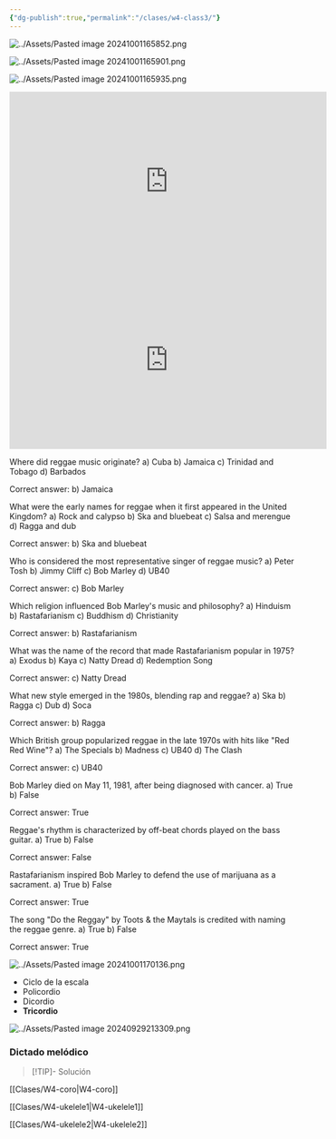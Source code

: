 ```yaml
---
{"dg-publish":true,"permalink":"/clases/w4-class3/"}
---
```



<div class="slide">

![../Assets/Pasted image 20241001165852.png](/img/user/Assets/Pasted%20image%2020241001165852.png)

</div>
<div class="slide">

![../Assets/Pasted image 20241001165901.png](/img/user/Assets/Pasted%20image%2020241001165901.png)

</div>
<div class="slide">

![../Assets/Pasted image 20241001165935.png](/img/user/Assets/Pasted%20image%2020241001165935.png)

</div>
<div class="slide">

<iframe
    width="560"
    height="315"
    src="https://invidious.privacyredirect.com/embed/69RdQFDuYPI"
    frameborder="0"
    allow="accelerometer; encrypted-media; gyroscope; picture-in-picture"
    allowfullscreen>
</iframe>

</div>
<div class="slide">

<iframe width="560" height="315" src="https://invidious.privacyredirect.com/embed/oDVFE_IuVos" frameborder="0" allow="accelerometer; autoplay; encrypted-media; gyroscope; picture-in-picture" allowfullscreen></iframe>

</div>
<div class="slide">

Where did reggae music originate?
a) Cuba
b) Jamaica
c) Trinidad and Tobago
d) Barbados

</div>
<div class="slide">

Correct answer: b) Jamaica

</div>

<div class="slide">

What were the early names for reggae when it first appeared in the United Kingdom?
a) Rock and calypso
b) Ska and bluebeat
c) Salsa and merengue
d) Ragga and dub

</div>
<div class="slide">

Correct answer: b) Ska and bluebeat

</div>

<div class="slide">

Who is considered the most representative singer of reggae music?
a) Peter Tosh
b) Jimmy Cliff
c) Bob Marley
d) UB40

</div>
<div class="slide">

Correct answer: c) Bob Marley

</div>

<div class="slide">

Which religion influenced Bob Marley's music and philosophy?
a) Hinduism
b) Rastafarianism
c) Buddhism
d) Christianity

</div>
<div class="slide">

Correct answer: b) Rastafarianism

</div>

<div class="slide">

What was the name of the record that made Rastafarianism popular in 1975?
a) Exodus
b) Kaya
c) Natty Dread
d) Redemption Song

</div>
<div class="slide">

Correct answer: c) Natty Dread

</div>

<div class="slide">

What new style emerged in the 1980s, blending rap and reggae?
a) Ska
b) Ragga
c) Dub
d) Soca

</div>
<div class="slide">

Correct answer: b) Ragga

</div>

<div class="slide">

Which British group popularized reggae in the late 1970s with hits like "Red Red Wine"?
a) The Specials
b) Madness
c) UB40
d) The Clash

</div>
<div class="slide">

Correct answer: c) UB40

</div>

<div class="slide">

Bob Marley died on May 11, 1981, after being diagnosed with cancer.
a) True
b) False

</div>
<div class="slide">

Correct answer: True

</div>

<div class="slide">

Reggae's rhythm is characterized by off-beat chords played on the bass guitar.
a) True
b) False

</div>
<div class="slide">

Correct answer: False

</div>

<div class="slide">

Rastafarianism inspired Bob Marley to defend the use of marijuana as a sacrament.
a) True
b) False

</div>
<div class="slide">

Correct answer: True

</div>

<div class="slide">

The song "Do the Reggay" by Toots & the Maytals is credited with naming the reggae genre.
a) True
b) False

</div>
<div class="slide">

Correct answer: True

</div>
<div class="slide">

![../Assets/Pasted image 20241001170136.png](/img/user/Assets/Pasted%20image%2020241001170136.png)

</div>
<div class="slide">

- Ciclo de la escala
- Policordio
- Dicordio
- **Tricordio**

</div>
<div class="slide">

![../Assets/Pasted image 20240929213309.png](/img/user/Assets/Pasted%20image%2020240929213309.png)

</div>
<div class="slide">

### Dictado melódico

> [!TIP]- Solución
> <div id="paper2"></div>
> <script> document.addEventListener("DOMContentLoaded", function() { window.ABCJS.renderAbc("paper2", `X: 1\nT: Dictado Melódico\nM: 2/4\nL: 1/4\nK: C\nC D| E F | G2 | G2|F E|F E|D D | C2 |]\n`); }); </script>

</div>
<div class="slide">

[[Clases/W4-coro\|W4-coro]]

[[Clases/W4-ukelele1\|W4-ukelele1]]

[[Clases/W4-ukelele2\|W4-ukelele2]]

</div>